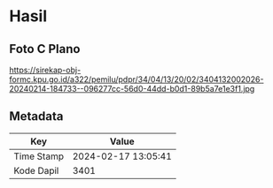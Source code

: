# Hasil

## Foto C Plano

https://sirekap-obj-formc.kpu.go.id/a322/pemilu/pdpr/34/04/13/20/02/3404132002026-20240214-184733--096277cc-56d0-44dd-b0d1-89b5a7e1e3f1.jpg


## Metadata

| Key        | Value               |
| ---------- | ------------------- |
| Time Stamp | 2024-02-17 13:05:41 |
| Kode Dapil | 3401                |



